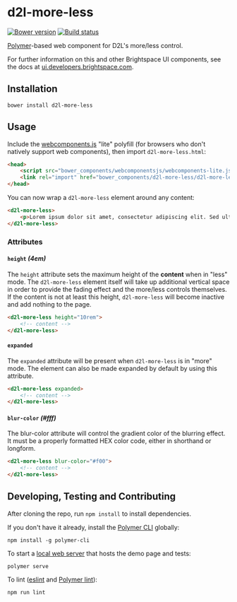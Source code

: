 # d2l-more-less
[![Bower version][bower-image]][bower-url]
[![Build status][ci-image]][ci-url]

[Polymer](https://www.polymer-project.org)-based web component for D2L's more/less control.

For further information on this and other Brightspace UI components, see the docs at [ui.developers.brightspace.com](http://ui.developers.brightspace.com/).

## Installation

```shell
bower install d2l-more-less
```

## Usage

Include the [webcomponents.js](http://webcomponents.org/polyfills/) "lite" polyfill (for browsers who don't natively support web components), then import `d2l-more-less.html`:

```html
<head>
	<script src="bower_components/webcomponentsjs/webcomponents-lite.js"></script>
	<link rel="import" href="bower_components/d2l-more-less/d2l-more-less.html">
</head>
```

You can now wrap a `d2l-more-less` element around any content:
```html
<d2l-more-less>
	<p>Lorem ipsum dolor sit amet, consectetur adipiscing elit. Sed ultricies, ligula vulputate mattis aliquam, arcu arcu porttitor urna, ut pretium neque lorem venenatis elit. Fusce rutrum, nunc a tempor dictum, elit est lobortis libero, at lobortis nisl libero id enim. Vestibulum in lorem sed metus ornare faucibus a ac massa. Donec sodales massa vitae lacus blandit, at placerat erat blandit. Aenean consequat sapien ac viverra ornare. Nullam sem felis, ultrices nec egestas ut, mollis ac arcu. Nunc sit amet aliquam neque, fringilla lobortis justo. Sed pharetra, ipsum ut tempor tempor, sem risus tincidunt nisl, vitae feugiat lectus lorem a urna. In sit amet lobortis tellus. Sed suscipit magna et aliquam consequat. Pellentesque rhoncus ut dui at semper. Mauris vel ante euismod, tempus nunc eu, pellentesque lacus. Mauris consectetur ante eget consequat tempus.</p>
</d2l-more-less>
```

### Attributes

#### `height` _(4em)_

The `height` attribute sets the maximum height of the **content** when in "less" mode. The `d2l-more-less` element itself will take up additional vertical space in order to provide the fading effect and the more/less controls themselves. If the content is not at least this height, `d2l-more-less` will become inactive and add nothing to the page.

```html
<d2l-more-less height="10rem">
	<!-- content -->
</d2l-more-less>
```

#### `expanded`

The `expanded` attribute will be present when `d2l-more-less` is in "more" mode. The element can also be made expanded by default by using this attribute.

```html
<d2l-more-less expanded>
	<!-- content -->
</d2l-more-less>
```

#### `blur-color` _(#fff)_

The blur-color attribute will control the gradient color of the blurring effect. It must be a properly formatted HEX color code, either in shorthand or longform.

```html
<d2l-more-less blur-color="#f00">
	<!-- content -->
</d2l-more-less>
```

## Developing, Testing and Contributing

After cloning the repo, run `npm install` to install dependencies.

If you don't have it already, install the [Polymer CLI](https://www.polymer-project.org/2.0/docs/tools/polymer-cli) globally:

```shell
npm install -g polymer-cli
```

To start a [local web server](https://www.polymer-project.org/2.0/docs/tools/polymer-cli-commands#serve) that hosts the demo page and tests:

```shell
polymer serve
```

To lint ([eslint](http://eslint.org/) and [Polymer lint](https://www.polymer-project.org/2.0/docs/tools/polymer-cli-commands#lint)):

```shell
npm run lint
```

[bower-url]: http://bower.io/search/?q=d2l-more-less
[bower-image]: https://img.shields.io/bower/v/d2l-more-less.svg
[ci-url]: https://travis-ci.org/BrightspaceUI/more-less
[ci-image]: https://travis-ci.org/BrightspaceUI/more-less.svg
